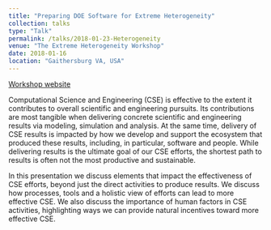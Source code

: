 ```yaml
---
title: "Preparing DOE Software for Extreme Heterogeneity"
collection: talks
type: "Talk"
permalink: /talks/2018-01-23-Heterogeneity
venue: "The Extreme Heterogeneity Workshop"
date: 2018-01-16
location: "Gaithersburg VA, USA"
---
```


[Workshop website](http://orau.gov/exheterogeneity2018/default1.htm)

Computational Science and Engineering (CSE) is effective to the extent it contributes to overall scientific and engineering pursuits.  Its contributions are most tangible when delivering concrete scientific and engineering results via modeling, simulation and analysis.  At the same time, delivery of CSE results is impacted by how we develop and support the ecosystem that produced these results, including, in particular, software and people.  While delivering results is the ultimate goal of our CSE efforts, the shortest path to results is often not the most productive and sustainable.

In this presentation we discuss elements that impact the effectiveness of CSE efforts, beyond just the direct activities to produce results.  We discuss how processes, tools and a holistic view of efforts can lead to more effective CSE.  We also discuss the importance of human factors in CSE activities, highlighting ways we can provide natural incentives toward more effective CSE.

